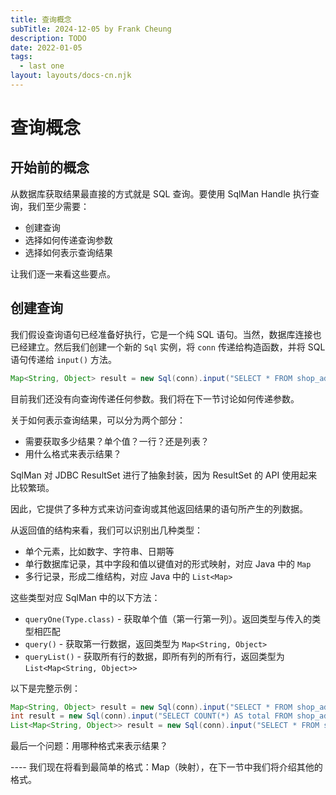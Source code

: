 ```yaml
---
title: 查询概念
subTitle: 2024-12-05 by Frank Cheung
description: TODO
date: 2022-01-05
tags:
  - last one
layout: layouts/docs-cn.njk
---
```

# 查询概念
## 开始前的概念

从数据库获取结果最直接的方式就是 SQL 查询。要使用 SqlMan Handle 执行查询，我们至少需要：

- 创建查询
- 选择如何传递查询参数
- 选择如何表示查询结果

让我们逐一来看这些要点。

## 创建查询
我们假设查询语句已经准备好执行，它是一个纯 SQL 语句。当然，数据库连接也已经建立。然后我们创建一个新的 `Sql` 实例，将 `conn` 传递给构造函数，并将 SQL 语句传递给 `input()` 方法。

```java
Map<String, Object> result = new Sql(conn).input("SELECT * FROM shop_address").query(); // fetch the first one
```

目前我们还没有向查询传递任何参数。我们将在下一节讨论如何传递参数。

关于如何表示查询结果，可以分为两个部分：

- 需要获取多少结果？单个值？一行？还是列表？
- 用什么格式来表示结果？

SqlMan 对 JDBC ResultSet 进行了抽象封装，因为 ResultSet 的 API 使用起来比较繁琐。

因此，它提供了多种方式来访问查询或其他返回结果的语句所产生的列数据。

从返回值的结构来看，我们可以识别出几种类型：

- 单个元素，比如数字、字符串、日期等
- 单行数据库记录，其中字段和值以键值对的形式映射，对应 Java 中的 `Map`
- 多行记录，形成二维结构，对应 Java 中的 `List<Map>`

这些类型对应 SqlMan 中的以下方法：

- `queryOne(Type.class)` - 获取单个值（第一行第一列）。返回类型与传入的类型相匹配
- `query()` - 获取第一行数据，返回类型为 `Map<String, Object>`
- `queryList()` - 获取所有行的数据，即所有列的所有行，返回类型为 `List<Map<String, Object>>`

以下是完整示例：

```java
Map<String, Object> result = new Sql(conn).input("SELECT * FROM shop_address").query(); // fetch the first one
int result = new Sql(conn).input("SELECT COUNT(*) AS total FROM shop_address").queryOne(int.class); // fetch the first one
List<Map<String, Object>> result = new Sql(conn).input("SELECT * FROM shop_address").queryList();
```

最后一个问题：用哪种格式来表示结果？

---- 我们现在将看到最简单的格式：Map（映射），在下一节中我们将介绍其他的格式。